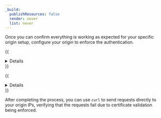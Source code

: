 ```yaml
---
_build:
  publishResources: false
  render: never
  list: never
---
```


Once you can confirm everything is working as expected for your specific origin setup, configure your origin to enforce the authentication.

{{<details header="Apache example">}}

```txt
SSLVerifyClient require
```

{{</details>}}

{{<details header="NGINX example">}}

```txt
ssl_verify_client on;
```

{{</details>}}

After completing the process, you can use `curl` to send requests directly to your origin IPs, verifying that the requests fail due to certificate validation being enforced.
